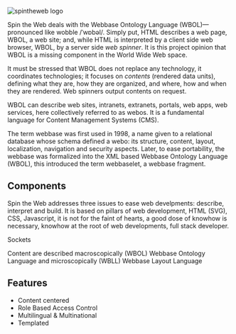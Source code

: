 ![spintheweb logo](https://www.spintheweb.org/wp-content/uploads/2018/12/logo.svg)

Spin the Web deals with the Webbase Ontology Language (WBOL)—pronounced like wobble /ˈwɒbəl/. Simply put, HTML describes a web page, WBOL, a web site; and, while HTML is interpreted by a client side web browser, WBOL, by a server side _web spinner_. It is this project opinion that WBOL is a missing component in the World Wide Web space.

It must be stressed that WBOL does not replace any technology, it coordinates technologies; it focuses on _contents_ (rendered data units), defining what they are, how they are organized, and where, how and when they are rendered. Web spinners output contents on request.

WBOL can describe web sites, intranets, extranets, portals, web apps, web services, here collectively referred to as webos. It is a fundamental language for Content Management Systems (CMS). 

The term webbase was first used in 1998, a name given to a relational database whose schema defined a webo: its structure, content, layout, localization, navigation and security aspects. Later, to ease portability, the webbase was formalized into the XML based Webbase Ontology Language (WBOL), this introduced the term webbaselet, a webbase fragment.

## Components 
Spin the Web addresses three issues to ease web develpments: describe, interpret and build. It is based on pillars of web development, HTML (SVG), CSS, Javascript, it is not for the faint of hearts, a good dose of knowhow is necessary, knowhow at the root of web developments, full stack developer.

Sockets

Content are described macroscopically (WBOL) Webbase Ontology Language and microscopically (WBLL) Webbase Layout Language

## Features
* Content centered
* Role Based Access Control
* Multilingual & Multinational
* Templated

